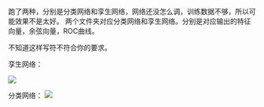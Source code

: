 跑了两种，分别是分类网络和孪生网络，网络还没怎么调，训练数据不够，所以可能效果不是太好。
两个文件夹对应分类网络和孪生网络。分别是对应输出的特征向量，余弦向量，ROC曲线。

不知道这样写符不符合你的要求。

孪生网络：

![](http://omoitwcai.bkt.clouddn.com/2017-10-21-%E5%9B%BE%E7%89%87%201.png)

分类网络：
![](http://omoitwcai.bkt.clouddn.com/2017-10-21-%E5%B1%8F%E5%B9%95%E5%BF%AB%E7%85%A7%202017-10-21%20%E4%B8%8B%E5%8D%886.12.53.png)